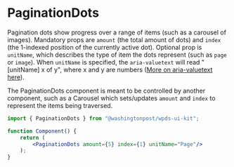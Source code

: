 # PaginationDots

Pagination dots show progress over a range of items (such as a carousel of images). Mandatory props are `amount` (the total amount of dots) and `index` (the 1-indexed position of the currently active dot). Optional prop is `unitName`, which describes the type of item the dots represent (such as `page` or `image`). When `unitName` is specified, the `aria-valuetext` will read "[unitName] x of y", where x and y are numbers ([More on aria-valuetext here](https://developer.mozilla.org/en-US/docs/Web/Accessibility/ARIA/Attributes/aria-valuetext)).

The PaginationDots component is meant to be controlled by another component, such as a Carousel which sets/updates `amount` and `index` to represent the items being traversed.

```jsx
import { PaginationDots } from "@washingtonpost/wpds-ui-kit";

function Component() {
	return (
		<PaginationDots amount={5} index={1} unitName="Page"/>
	);
}
```
